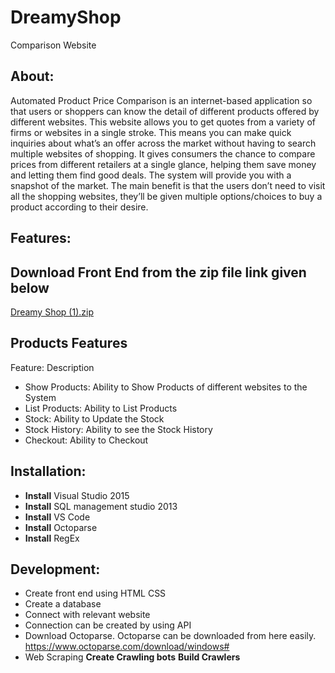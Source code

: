 # DreamyShop
Comparison Website
## About:
 Automated Product Price Comparison is an internet-based application so that users or shoppers can know the detail of different products offered by different websites. This website allows you to get quotes from a variety of firms or websites in a single stroke. This means you can make quick inquiries about what’s an offer across the market without having to search multiple websites of shopping. It gives consumers the chance to compare prices from different retailers at a single glance, helping them save money and letting them find good deals. The system will provide you with a snapshot of the market.
The main benefit is that the users don’t need to visit all the shopping websites, they’ll be given multiple options/choices to buy a product according to their desire.

## Features:
## Download Front End from the zip file link given below
[Dreamy Shop (1).zip](https://github.com/Eeman-Ahmad/DreamyShop/files/8333761/Dreamy.Shop.1.zip)

## Products Features
Feature:  Description  
* Show Products:  Ability to Show Products of different websites to the System 
* List Products: Ability to List Products 
*	Stock: Ability to Update the Stock
*	Stock History: Ability to see the Stock History
*	Checkout:  Ability to Checkout 
## Installation:
*	**Install** Visual Studio 2015
*	**Install** SQL management studio 2013
*	**Install** VS Code 
*	**Install** Octoparse 
*	**Install** RegEx
## Development:
*	Create front end using HTML CSS
*	Create a database
*	Connect with relevant website
*	Connection can be created by using API
*	Download Octoparse.
Octoparse can be downloaded from here easily.
https://www.octoparse.com/download/windows#
*	Web Scraping
**Create Crawling bots**
**Build Crawlers**



